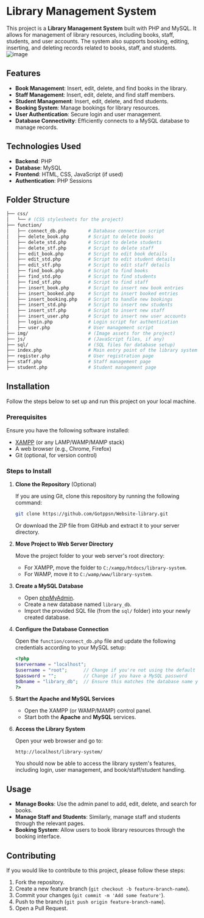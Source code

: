# Library Management System

This project is a **Library Management System** built with PHP and MySQL. It allows for management of library resources, including books, staff, students, and user accounts. The system also supports booking, editing, inserting, and deleting records related to books, staff, and students.
![image](https://github.com/user-attachments/assets/bc27dbcb-588d-4f6f-9908-5413df1e0535)


## Features

- **Book Management**: Insert, edit, delete, and find books in the library.
- **Staff Management**: Insert, edit, delete, and find staff members.
- **Student Management**: Insert, edit, delete, and find students.
- **Booking System**: Manage bookings for library resources.
- **User Authentication**: Secure login and user management.
- **Database Connectivity**: Efficiently connects to a MySQL database to manage records.

## Technologies Used

- **Backend**: PHP
- **Database**: MySQL
- **Frontend**: HTML, CSS, JavaScript (if used)
- **Authentication**: PHP Sessions

## Folder Structure

```bash
├── css/
│   └── # (CSS stylesheets for the project)
├── function/
│   ├── connect_db.php        # Database connection script
│   ├── delete_book.php       # Script to delete books
│   ├── delete_std.php        # Script to delete students
│   ├── delete_stf.php        # Script to delete staff
│   ├── edit_book.php         # Script to edit book details
│   ├── edit_std.php          # Script to edit student details
│   ├── edit_stf.php          # Script to edit staff details
│   ├── find_book.php         # Script to find books
│   ├── find_std.php          # Script to find students
│   ├── find_stf.php          # Script to find staff
│   ├── insert_book.php       # Script to insert new book entries
│   ├── insert_booked.php     # Script to insert booked entries
│   ├── insert_booking.php    # Script to handle new bookings
│   ├── insert_std.php        # Script to insert new students
│   ├── insert_stf.php        # Script to insert new staff
│   ├── insert_user.php       # Script to insert new user accounts
│   ├── login.php             # Login script for authentication
│   ├── user.php              # User management script
├── img/                      # (Image assets for the project)
├── js/                       # (JavaScript files, if any)
├── sql/                      # (SQL files for database setup)
├── index.php                 # Main entry point of the library system
├── register.php              # User registration page
├── staff.php                 # Staff management page
├── student.php               # Student management page
```

## Installation

Follow the steps below to set up and run this project on your local machine.

### Prerequisites

Ensure you have the following software installed:

- [XAMPP](https://www.apachefriends.org/index.html) (or any LAMP/WAMP/MAMP stack)
- A web browser (e.g., Chrome, Firefox)
- Git (optional, for version control)

### Steps to Install

1. **Clone the Repository** (Optional)

   If you are using Git, clone this repository by running the following command:

   ```bash
   git clone https://github.com/Gotppsn/Website-library.git
   ```

   Or download the ZIP file from GitHub and extract it to your server directory.

2. **Move Project to Web Server Directory**

   Move the project folder to your web server's root directory:

   - For XAMPP, move the folder to `C:/xampp/htdocs/library-system`.
   - For WAMP, move it to `C:/wamp/www/library-system`.

3. **Create a MySQL Database**

   - Open [phpMyAdmin](http://localhost/phpmyadmin).
   - Create a new database named `library_db`.
   - Import the provided SQL file (from the `sql/` folder) into your newly created database.

4. **Configure the Database Connection**

   Open the `function/connect_db.php` file and update the following credentials according to your MySQL setup:

   ```php
   <?php
   $servername = "localhost";
   $username = "root";      // Change if you're not using the default 'root' user
   $password = "";          // Change if you have a MySQL password
   $dbname = "library_db";  // Ensure this matches the database name you created
   ?>
   ```

5. **Start the Apache and MySQL Services**

   - Open the XAMPP (or WAMP/MAMP) control panel.
   - Start both the **Apache** and **MySQL** services.

6. **Access the Library System**

   Open your web browser and go to:

   ```url
   http://localhost/library-system/
   ```

   You should now be able to access the library system's features, including login, user management, and book/staff/student handling.

## Usage

- **Manage Books**: Use the admin panel to add, edit, delete, and search for books.
- **Manage Staff and Students**: Similarly, manage staff and students through the relevant pages.
- **Booking System**: Allow users to book library resources through the booking interface.

## Contributing

If you would like to contribute to this project, please follow these steps:

1. Fork the repository.
2. Create a new feature branch (`git checkout -b feature-branch-name`).
3. Commit your changes (`git commit -m 'Add some feature'`).
4. Push to the branch (`git push origin feature-branch-name`).
5. Open a Pull Request.
